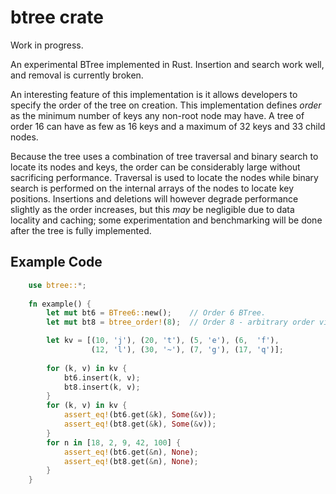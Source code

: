 # btree crate

Work in progress.

An experimental BTree implemented in Rust. Insertion and search work well, and
removal is currently broken.

An interesting feature of this implementation is it allows developers to specify
the order of the tree on creation. This implementation defines *order* as the 
minimum number of keys any non-root node may have. A tree of order 16 can have 
as few as 16 keys and a maximum of 32 keys and 33 child nodes.

Because the tree uses a combination of tree traversal and binary search to
locate its nodes and keys, the order can be considerably large without 
sacrificing performance. Traversal is used to locate the nodes while binary 
search is performed on the internal arrays of the nodes to locate key positions. 
Insertions and deletions will however degrade performance slightly as 
the order increases, but this *may* be negligible due to data locality and 
caching; some experimentation and benchmarking will be done after the tree
is fully implemented.


## Example Code

```rust
    use btree::*;
    
    fn example() {
        let mut bt6 = BTree6::new();    // Order 6 BTree.
        let mut bt8 = btree_order!(8);  // Order 8 - arbitrary order via macro.

        let kv = [(10, 'j'), (20, 't'), (5, 'e'), (6,  'f'), 
                  (12, 'l'), (30, '~'), (7, 'g'), (17, 'q')];
    
        for (k, v) in kv {
            bt6.insert(k, v);
            bt8.insert(k, v);
        }
        for (k, v) in kv {
            assert_eq!(bt6.get(&k), Some(&v));
            assert_eq!(bt8.get(&k), Some(&v));
        }
        for n in [18, 2, 9, 42, 100] {
            assert_eq!(bt6.get(&n), None);
            assert_eq!(bt8.get(&n), None);
        }        
    }
```
